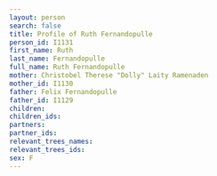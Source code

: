 ```yaml
---
layout: person
search: false
title: Profile of Ruth Fernandopulle
person_id: I1131
first_name: Ruth
last_name: Fernandopulle
full_name: Ruth Fernandopulle
mother: Christobel Therese "Dolly" Laity Ramenaden
mother_id: I1130
father: Felix Fernandopulle
father_id: I1129
children:
children_ids:
partners:
partner_ids:
relevant_trees_names:
relevant_trees_ids:
sex: F
---
```


